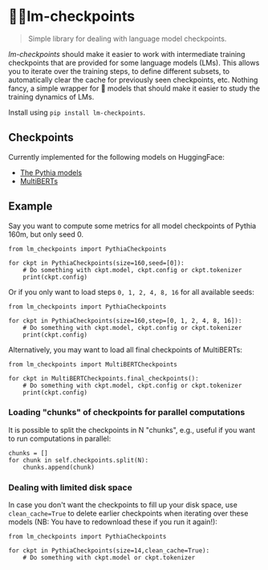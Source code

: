 # 🤖🚩lm-checkpoints
> Simple library for dealing with language model checkpoints.

*lm-checkpoints* should make it easier to work with intermediate training checkpoints that are provided for some language models (LMs). This allows you to iterate over the training steps, to define different subsets, to automatically clear the cache for previously seen checkpoints, etc. Nothing fancy, a simple wrapper for 🤗 models that should make it easier to study the training dynamics of LMs.

Install using `pip install lm-checkpoints`.

## Checkpoints
Currently implemented for the following models on HuggingFace:
- [The Pythia models](https://github.com/EleutherAI/pythia)
- [MultiBERTs](https://huggingface.co/google/multiberts-seed_0)

## Example
Say you want to compute some metrics for all model checkpoints of Pythia 160m, but only seed 0.

```
from lm_checkpoints import PythiaCheckpoints

for ckpt in PythiaCheckpoints(size=160,seed=[0]):
    # Do something with ckpt.model, ckpt.config or ckpt.tokenizer
    print(ckpt.config)
```

Or if you only want to load steps `0, 1, 2, 4, 8, 16` for all available seeds:
```
from lm_checkpoints import PythiaCheckpoints

for ckpt in PythiaCheckpoints(size=160,step=[0, 1, 2, 4, 8, 16]):
    # Do something with ckpt.model, ckpt.config or ckpt.tokenizer
    print(ckpt.config)
```

Alternatively, you may want to load all final checkpoints of MultiBERTs:
```
from lm_checkpoints import MultiBERTCheckpoints

for ckpt in MultiBERTCheckpoints.final_checkpoints():
    # Do something with ckpt.model, ckpt.config or ckpt.tokenizer
    print(ckpt.config)
```

### Loading "chunks" of checkpoints for parallel computations
It is possible to split the checkpoints in N "chunks", e.g., useful if you want to run computations in parallel:
```
chunks = []
for chunk in self.checkpoints.split(N):
    chunks.append(chunk)
```

### Dealing with limited disk space
In case you don't want the checkpoints to fill up your disk space, use `clean_cache=True` to delete earlier checkpoints when iterating over these models (NB: You have to redownload these if you run it again!):
```
from lm_checkpoints import PythiaCheckpoints

for ckpt in PythiaCheckpoints(size=14,clean_cache=True):
    # Do something with ckpt.model or ckpt.tokenizer
```
